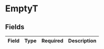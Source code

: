 # EmptyT


## Fields

| Field       | Type        | Required    | Description |
| ----------- | ----------- | ----------- | ----------- |